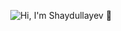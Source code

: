 <p align="center">
  <img src="https://github.com/matyo91/matyo91/raw/main/github.gif" alt="Hi, I'm Shaydullayev 👋">
</p>
